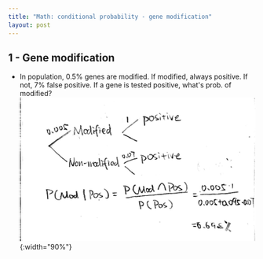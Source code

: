 ```yaml
---
title: "Math: conditional probability - gene modification"
layout: post
---
```


## 1 - Gene modification
- In population, 0.5% genes are modified. If modified, always positive. If not, 7% false positive. If a gene is tested positive, what's prob. of modified?
![modify-gene](/assets/img/algo_graphs/modify-gene.JPG){:width="90%"}